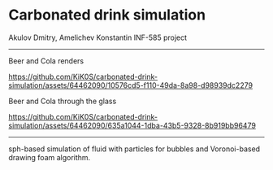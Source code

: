 # Carbonated drink simulation

Akulov Dmitry, Amelichev Konstantin
INF-585 project

---

Beer and Cola renders

https://github.com/KiK0S/carbonated-drink-simulation/assets/64462090/10576cd5-f110-49da-8a98-d98939dc2279

Beer and Cola through the glass

https://github.com/KiK0S/carbonated-drink-simulation/assets/64462090/635a1044-1dba-43b5-9328-8b919bb96479

---

sph-based simulation of fluid with particles for bubbles and Voronoi-based drawing foam algorithm.
